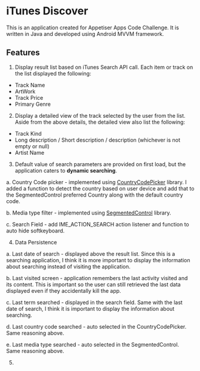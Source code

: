 # iTunes Discover

This is an application created for Appetiser Apps Code Challenge. It is written in Java and developed using Android MVVM framework.

## Features

1. Display result list based on iTunes Search API call. Each item or track on the list displayed the following:
  * Track Name
  * ArtWork
  * Track Price
  * Primary Genre
  
2. Display a detailed view of the track selected by the user from the list. Aside from the above details, the detailed view also list the following:
  * Track Kind
  * Long description / Short description / description (whichever is not empty or null)
  * Artist Name
  
3. Default value of search parameters are provided on first load, but the application caters to <b>dynamic searching</b>.
  
  a. Country Code picker - implemented using [CountryCodePicker](https://github.com/hbb20/CountryCodePickerProject) library. I added a function to detect the country based on user device and add that to the SegmentedControl preferred Country along with the default country code.
  
  b. Media type filter - implemented using [SegmentedControl](https://github.com/RobertApikyan/SegmentedControl) library.
  
  c. Search Field - add IME_ACTION_SEARCH action listener and function to auto hide softkeyboard.
  
4. Data Persistence

  a. Last date of search - displayed above the result list. Since this is a searching application, I think it is more important to display the information about searching instead of visiting the application.
  
  b. Last visited screen - application remembers the last activity visited and its content. This is important so the user can still retrieved the last data displayed even if they accidentally kill the app.
  
  c. Last term searched - displayed in the search field. Same with the last date of search, I think it is important to display the information about searching.
  
  d. Last country code searched - auto selected in the CountryCodePicker. Same reasoning above.
  
  e. Last media type searched - auto selected in the SegmentedControl. Same reasoning above.
  
5. 
  
  
